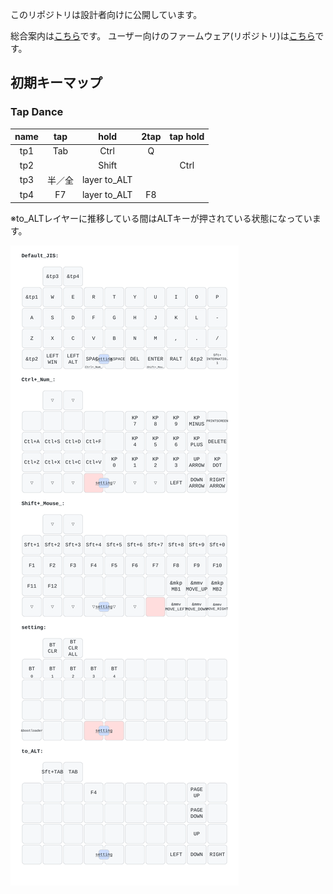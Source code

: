 このリポジトリは設計者向けに公開しています。

総合案内は[こちら](https://github.com/nazuna293/Enigma_01)です。
ユーザー向けのファームウェア(リポジトリ)は[こちら](https://github.com/nazuna293/zmk-Enigma_01-user-config)です。

## 初期キーマップ
### Tap Dance
|name|tap|hold|2tap|tap hold|
|:-:|:-:|:-:|:-:|:-:|
|tp1|Tab|Ctrl|Q||
|tp2||Shift||Ctrl|
|tp3|半／全|layer to_ALT|||
|tp4|F7|layer to_ALT|F8||

※to_ALTレイヤーに推移している間はALTキーが押されている状態になっています。

![](https://raw.githubusercontent.com/nazuna293/zmk-keyboard-Enigma_01/main/keymap-drawer/Enigma_01_a.svg)
